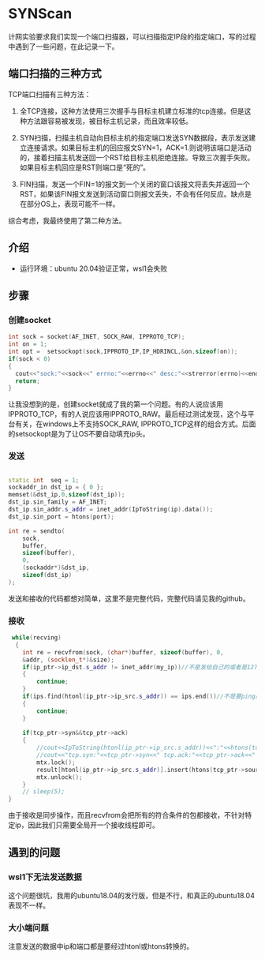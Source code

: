 # SYNScan
计网实验要求我们实现一个端口扫描器，可以扫描指定IP段的指定端口，写的过程中遇到了一些问题，在此记录一下。


## 端口扫描的三种方式

TCP端口扫描有三种方法：

1. 全TCP连接，这种方法使用三次握手与目标主机建立标准的tcp连接。但是这种方法跟容易被发现，被目标主机记录，而且效率较低。
   
2. SYN扫描，扫描主机自动向目标主机的指定端口发送SYN数据段，表示发送建立连接请求。如果目标主机的回应报文SYN=1，ACK=1.则说明该端口是活动的，接着扫描主机发送回一个RST给目标主机拒绝连接。导致三次握手失败。如果目标主机回应是RST则端口是“死的”。
   
3. FIN扫描，发送一个FIN=1的报文到一个关闭的窗口该报文将丢失并返回一个RST，如果该FIN报文发送到活动窗口则报文丢失，不会有任何反应。缺点是在部分OS上，表现可能不一样。

综合考虑，我最终使用了第二种方法。

## 介绍

+ 运行环境：ubuntu 20.04验证正常，wsl1会失败


## 步骤

### 创建socket

```cpp
int sock = socket(AF_INET, SOCK_RAW, IPPROTO_TCP);
int on = 1; 
int opt =  setsockopt(sock,IPPROTO_IP,IP_HDRINCL,&on,sizeof(on));
if(sock < 0)
{
  cout<<"sock:"<<sock<<" errno:"<<errno<<" desc:"<<strerror(errno)<<endl;
  return;
}
```

让我没想到的是，创建socket就成了我的第一个问题。有的人说应该用IPPROTO_TCP，有的人说应该用IPPROTO_RAW。最后经过测试发现，这个与平台有关，在windows上不支持SOCK_RAW, IPPROTO_TCP这样的组合方式。后面的setsockopt是为了让OS不要自动填充ip头。



### 发送

```cpp

static int  seq = 1;
sockaddr_in dst_ip = { 0 };
memset(&dst_ip,0,sizeof(dst_ip));
dst_ip.sin_family = AF_INET;
dst_ip.sin_addr.s_addr = inet_addr(IpToString(ip).data());
dst_ip.sin_port = htons(port);

int re = sendto(
    sock,
    buffer,
    sizeof(buffer),
    0,
    (sockaddr*)&dst_ip,
    sizeof(dst_ip)
);

```
发送和接收的代码都想对简单，这里不是完整代码，完整代码请见我的github。


### 接收

```cpp
 while(recving)
  { 
    int re = recvfrom(sock, (char*)buffer, sizeof(buffer), 0,
    &addr, (socklen_t*)&size);
    if(ip_ptr->ip_dst.s_addr != inet_addr(my_ip))//不是发给自己的或者是127.0.0.1
    {
        continue;
    }
    if(ips.find(htonl(ip_ptr->ip_src.s_addr)) == ips.end())//不是要ping的ip
    {
        continue;
    }
    
    if(tcp_ptr->syn&&tcp_ptr->ack)
    {
        //cout<<IpToString(htonl(ip_ptr->ip_src.s_addr))<<":"<<htons(tcp_ptr->source)<<"->"<<IpToString(htonl(ip_ptr->ip_dst.s_addr))<<":"<<htons(tcp_ptr->dest)<<endl;
        //cout<<"tcp.syn:"<<tcp_ptr->syn<<" tcp.ack:"<<tcp_ptr->ack<<" tcp.rst:"<<tcp_ptr->rst<<endl;
        mtx.lock();
        result[htonl(ip_ptr->ip_src.s_addr)].insert(htons(tcp_ptr->source));
        mtx.unlock();
    }
    // sleep(5);
}
```

由于接收是同步操作，而且recvfrom会把所有的符合条件的包都接收，不针对特定ip，因此我们只需要全局开一个接收线程即可。

## 遇到的问题

### wsl1下无法发送数据

这个问题很坑，我用的ubuntu18.04的发行版，但是不行，和真正的ubuntu18.04表现不一样。

### 大小端问题

注意发送的数据中ip和端口都是要经过htonl或htons转换的。
